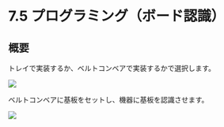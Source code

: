 # 7.5 プログラミング（ボード認識）

## 概要

トレイで実装するか、ベルトコンベアで実装するかで選択します。

![](./img/PIC018.JPG)

ベルトコンベアに基板をセットし、機器に基板を認識させます。

![](./img/PIC018.JPG)
